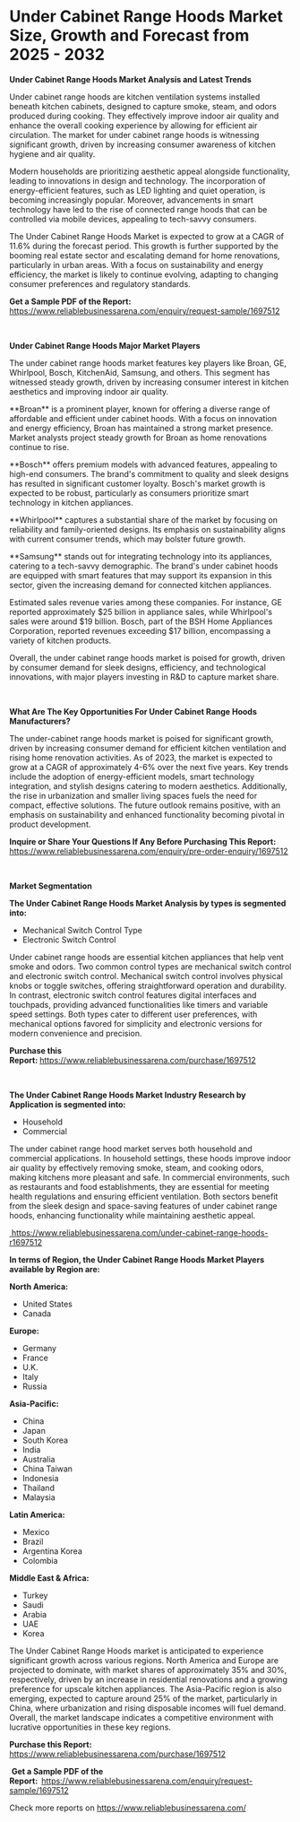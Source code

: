<p><h1>Under Cabinet Range Hoods Market Size, Growth and Forecast from 2025 - 2032</h1></p><p><strong>Under Cabinet Range Hoods Market Analysis and Latest Trends</strong></p>
<p><p>Under cabinet range hoods are kitchen ventilation systems installed beneath kitchen cabinets, designed to capture smoke, steam, and odors produced during cooking. They effectively improve indoor air quality and enhance the overall cooking experience by allowing for efficient air circulation. The market for under cabinet range hoods is witnessing significant growth, driven by increasing consumer awareness of kitchen hygiene and air quality. </p><p>Modern households are prioritizing aesthetic appeal alongside functionality, leading to innovations in design and technology. The incorporation of energy-efficient features, such as LED lighting and quiet operation, is becoming increasingly popular. Moreover, advancements in smart technology have led to the rise of connected range hoods that can be controlled via mobile devices, appealing to tech-savvy consumers. </p><p>The Under Cabinet Range Hoods Market is expected to grow at a CAGR of 11.6% during the forecast period. This growth is further supported by the booming real estate sector and escalating demand for home renovations, particularly in urban areas. With a focus on sustainability and energy efficiency, the market is likely to continue evolving, adapting to changing consumer preferences and regulatory standards.</p></p>
<p><strong>Get a Sample PDF of the Report:&nbsp;</strong> <a href="https://www.reliablebusinessarena.com/enquiry/request-sample/1697512?utm_campaign=3042&utm_medium=2&utm_source=Github&utm_content=ia&utm_term=05042025&utm_id=under-cabinet-range-hoods">https://www.reliablebusinessarena.com/enquiry/request-sample/1697512</a></p>
<p>&nbsp;</p>
<p><strong>Under Cabinet Range Hoods Major Market Players</strong></p>
<p><p>The under cabinet range hoods market features key players like Broan, GE, Whirlpool, Bosch, KitchenAid, Samsung, and others. This segment has witnessed steady growth, driven by increasing consumer interest in kitchen aesthetics and improving indoor air quality.</p><p>**Broan** is a prominent player, known for offering a diverse range of affordable and efficient under cabinet hoods. With a focus on innovation and energy efficiency, Broan has maintained a strong market presence. Market analysts project steady growth for Broan as home renovations continue to rise.</p><p>**Bosch** offers premium models with advanced features, appealing to high-end consumers. The brand's commitment to quality and sleek designs has resulted in significant customer loyalty. Bosch's market growth is expected to be robust, particularly as consumers prioritize smart technology in kitchen appliances.</p><p>**Whirlpool** captures a substantial share of the market by focusing on reliability and family-oriented designs. Its emphasis on sustainability aligns with current consumer trends, which may bolster future growth. </p><p>**Samsung** stands out for integrating technology into its appliances, catering to a tech-savvy demographic. The brand's under cabinet hoods are equipped with smart features that may support its expansion in this sector, given the increasing demand for connected kitchen appliances.</p><p>Estimated sales revenue varies among these companies. For instance, GE reported approximately $25 billion in appliance sales, while Whirlpool's sales were around $19 billion. Bosch, part of the BSH Home Appliances Corporation, reported revenues exceeding $17 billion, encompassing a variety of kitchen products.</p><p>Overall, the under cabinet range hoods market is poised for growth, driven by consumer demand for sleek designs, efficiency, and technological innovations, with major players investing in R&D to capture market share.</p></p>
<p>&nbsp;</p>
<p><strong>What Are The Key Opportunities For Under Cabinet Range Hoods Manufacturers?</strong></p>
<p><p>The under-cabinet range hoods market is poised for significant growth, driven by increasing consumer demand for efficient kitchen ventilation and rising home renovation activities. As of 2023, the market is expected to grow at a CAGR of approximately 4-6% over the next five years. Key trends include the adoption of energy-efficient models, smart technology integration, and stylish designs catering to modern aesthetics. Additionally, the rise in urbanization and smaller living spaces fuels the need for compact, effective solutions. The future outlook remains positive, with an emphasis on sustainability and enhanced functionality becoming pivotal in product development.</p></p>
<p><strong>Inquire or Share Your Questions If Any Before Purchasing This Report:</strong> <a href="https://www.reliablebusinessarena.com/enquiry/pre-order-enquiry/1697512?utm_campaign=3042&utm_medium=2&utm_source=Github&utm_content=ia&utm_term=05042025&utm_id=under-cabinet-range-hoods">https://www.reliablebusinessarena.com/enquiry/pre-order-enquiry/1697512</a></p>
<p>&nbsp;</p>
<p><strong>Market Segmentation</strong></p>
<p><strong>The Under Cabinet Range Hoods Market Analysis by types is segmented into:</strong></p>
<p><ul><li>Mechanical Switch Control Type</li><li>Electronic Switch Control</li></ul></p>
<p><p>Under cabinet range hoods are essential kitchen appliances that help vent smoke and odors. Two common control types are mechanical switch control and electronic switch control. Mechanical switch control involves physical knobs or toggle switches, offering straightforward operation and durability. In contrast, electronic switch control features digital interfaces and touchpads, providing advanced functionalities like timers and variable speed settings. Both types cater to different user preferences, with mechanical options favored for simplicity and electronic versions for modern convenience and precision.</p></p>
<p><strong>Purchase this Report:&nbsp;</strong><a href="https://www.reliablebusinessarena.com/purchase/1697512?utm_campaign=3042&utm_medium=2&utm_source=Github&utm_content=ia&utm_term=05042025&utm_id=under-cabinet-range-hoods">https://www.reliablebusinessarena.com/purchase/1697512</a></p>
<p>&nbsp;</p>
<p><strong>The Under Cabinet Range Hoods Market Industry Research by Application is segmented into:</strong></p>
<p><ul><li>Household</li><li>Commercial</li></ul></p>
<p><p>The under cabinet range hood market serves both household and commercial applications. In household settings, these hoods improve indoor air quality by effectively removing smoke, steam, and cooking odors, making kitchens more pleasant and safe. In commercial environments, such as restaurants and food establishments, they are essential for meeting health regulations and ensuring efficient ventilation. Both sectors benefit from the sleek design and space-saving features of under cabinet range hoods, enhancing functionality while maintaining aesthetic appeal.</p></p>
<p><a href="https://www.reliablebusinessarena.com/under-cabinet-range-hoods-r1697512?utm_campaign=3042&utm_medium=2&utm_source=Github&utm_content=ia&utm_term=05042025&utm_id=under-cabinet-range-hoods">&nbsp;https://www.reliablebusinessarena.com/under-cabinet-range-hoods-r1697512</a></p>
<p><strong>In terms of Region, the Under Cabinet Range Hoods Market Players available by Region are:</strong></p>
<p>
    <p> <strong> North America: </strong>
        <ul>
            <li>United States</li>
            <li>Canada</li>
        </ul>
        </p> 
    <p> <strong> Europe: </strong>
        <ul>
            <li>Germany</li>
            <li>France</li>
            <li>U.K.</li>
            <li>Italy</li>
            <li>Russia</li>
        </ul>
        </p> 
    <p> <strong> Asia-Pacific: </strong>
        <ul>
            <li>China</li>
            <li>Japan</li>
            <li>South Korea</li>
            <li>India</li>
            <li>Australia</li>
            <li>China Taiwan</li>
            <li>Indonesia</li>
            <li>Thailand</li>
            <li>Malaysia</li>
        </ul>
        </p> 
    <p> <strong> Latin America: </strong>
        <ul>
            <li>Mexico</li>
            <li>Brazil</li>
            <li>Argentina Korea</li>
            <li>Colombia</li>
        </ul>
        </p> 
    <p> <strong> Middle East & Africa: </strong>
        <ul>
            <li>Turkey</li>
            <li>Saudi</li>
            <li>Arabia</li>
            <li>UAE</li>
            <li>Korea</li>
        </ul>
    </p>
    </p>
<p><p>The Under Cabinet Range Hoods market is anticipated to experience significant growth across various regions. North America and Europe are projected to dominate, with market shares of approximately 35% and 30%, respectively, driven by an increase in residential renovations and a growing preference for upscale kitchen appliances. The Asia-Pacific region is also emerging, expected to capture around 25% of the market, particularly in China, where urbanization and rising disposable incomes will fuel demand. Overall, the market landscape indicates a competitive environment with lucrative opportunities in these key regions.</p></p>
<p><strong>Purchase this Report: </strong><a href="https://www.reliablebusinessarena.com/purchase/1697512?utm_campaign=3042&utm_medium=2&utm_source=Github&utm_content=ia&utm_term=05042025&utm_id=under-cabinet-range-hoods">https://www.reliablebusinessarena.com/purchase/1697512</a></p>
<p>&nbsp;<strong>Get a Sample PDF of the Report:&nbsp;&nbsp;</strong><a href="https://www.reliablebusinessarena.com/enquiry/request-sample/1697512?utm_campaign=3042&utm_medium=2&utm_source=Github&utm_content=ia&utm_term=05042025&utm_id=under-cabinet-range-hoods">https://www.reliablebusinessarena.com/enquiry/request-sample/1697512</a></p>
<p><strong></strong></p>
<p>Check more reports on <a href="https://www.reliablebusinessarena.com/?utm_campaign=3042&utm_medium=2&utm_source=Github&utm_content=ia&utm_term=05042025&utm_id=under-cabinet-range-hoods">https://www.reliablebusinessarena.com/</a></p>